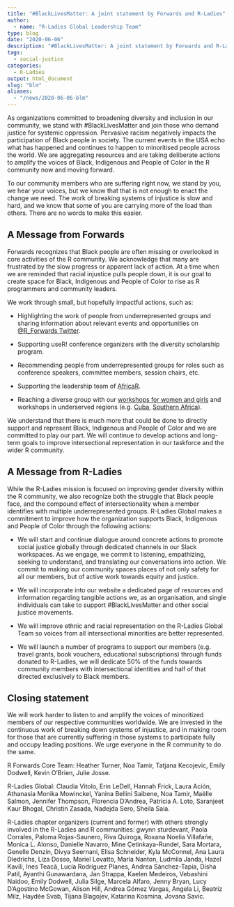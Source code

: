 ```yaml
---
title: "#BlackLivesMatter: A joint statement by Forwards and R-Ladies"
author:
  - name: "R-Ladies Global Leadership Team"
type: blog
date: "2020-06-06"
description: "#BlackLivesMatter: A joint statement by Forwards and R-Ladies"
tags:
  - social-justice
categories:
  - R-Ladies
output: html_document
slug: "blm"
aliases:
  - "/news/2020-06-06-blm"
---
```


As organizations committed to broadening diversity and inclusion in our community, we stand with #BlackLivesMatter and join those who demand justice for systemic oppression. Pervasive racism negatively impacts the participation of Black people in society. The current events in the USA echo what has happened and continues to happen to minoritised people across the world. We are aggregating resources and are taking deliberate actions to amplify the voices of Black, Indigenous and People of Color in the R community now and moving forward.

To our community members who are suffering right now, we stand by you, we hear your voices, but we know that that is not enough to enact the change we need. The work of breaking systems of injustice is slow and hard, and we know that some of you are carrying more of the load than others. There are no words to make this easier.

## A Message from Forwards

Forwards recognizes that Black people are often missing or overlooked in core activities of the R community. We acknowledge that many are frustrated by the slow progress or apparent lack of action. At a time when we are reminded that racial injustice pulls people down, it is our goal to create space for Black, Indigenous and People of Color to rise as R programmers and community leaders.

We work through small, but hopefully impactful actions, such as:

- Highlighting the work of people from underrepresented groups and sharing information about relevant events and opportunities on [\@R_Forwards Twitter](https://twitter.com/r_forwards).

- Supporting useR! conference organizers with the diversity scholarship program.

- Recommending people from underrepresented groups for roles such as conference speakers, committee members, session chairs, etc.

- Supporting the leadership team of [AfricaR](https://africa-r.org/).

- Reaching a diverse group with our [workshops for women and girls](https://forwards.github.io/blog/2019/09/22/workshops-for-women-and-girls/) and workshops in underserved regions (e.g. [Cuba](https://forwards.github.io/blog/2018/07/07/havanar/), [Southern Africa](https://forwards.github.io/blog/2020/05/25/southern-africa-project-2020/)).

We understand that there is much more that could be done to directly support and represent Black, Indigenous and People of Color and we are committed to play our part. We will continue to develop actions and long-term goals to improve intersectional representation in our taskforce and the wider R community.

## A Message from R-Ladies

While the R-Ladies mission is focused on improving gender diversity within the R community, we also recognize both the struggle that Black people face, and the compound effect of intersectionality when a member identifies with multiple underrepresented groups. R-Ladies Global makes a commitment to improve how the organization supports Black, Indigenous and People of Color through the following actions:

- We will start and continue dialogue around concrete actions to promote social justice globally through dedicated channels in our Slack workspaces. As we engage, we commit to listening, empathizing, seeking to understand, and translating our conversations into action. We commit to making our community spaces places of not only safety for all our members, but of active work towards equity and justice.

- We will incorporate into our website a dedicated page of resources and information regarding tangible actions we, as an organisation, and single individuals can take to support #BlackLivesMatter and other social justice movements.

- We will improve ethnic and racial representation on the R-Ladies Global Team so voices from all intersectional minorities are better represented.

- We will launch a number of programs to support our members (e.g. travel grants, book vouchers, educational subscriptions) through funds donated to R-Ladies, we will dedicate 50% of the funds towards community members with intersectional identities and half of that directed exclusively to Black members.

## Closing statement

We will work harder to listen to and amplify the voices of minoritized members of our respective communities worldwide. We are invested in the continuous work of breaking down systems of injustice, and in making room for those that are currently suffering in those systems to participate fully and occupy leading positions. We urge everyone in the R community to do the same.

R Forwards Core Team: Heather Turner, Noa Tamir, Tatjana Kecojevic, Emily Dodwell, Kevin O’Brien, Julie Josse.

R-Ladies Global: Claudia Vitolo, Erin LeDell, Hannah Frick, Laura Ación, Athanasia Monika Mowinckel, Yanina Bellini Saibene, Noa Tamir, Maëlle Salmon, Jennifer Thompson, Florencia D’Andrea, Patricia A. Loto, Saranjeet Kaur Bhogal, Christin Zasada, Nadejda Sero, Sheila Saia.

R-Ladies chapter organizers (current and former) with others strongly involved in the R-Ladies and R communities: gwynn sturdevant, Paola Corrales, Paloma Rojas-Saunero, Riva Quiroga, Roxana Noelia Villafañe, Monica L. Alonso, Danielle Navarro, Mine Çetinkaya-Rundel, Sara Mortara, Genelle Denzin, Divya Seernani, Elisa Schneider, Kyla McConnel, Ana Laura Diedrichs, Liza Dosso, Mariel Lovatto, María Nanton, Ludmila Janda, Hazel Kavili, Ines Teacã, Lucía Rodríguez Planes, Andrea Sánchez-Tapia, Disha Patil, Ayanthi Gunawardana, Jan Strappa, Kaelen Medeiros, Vebashini Naidoo, Emily Dodwell, Julia Silge, Marcela Alfaro, Jenny Bryan, Lucy D’Agostino McGowan, Alison Hill, Andrea Gómez Vargas, Angela Li, Beatriz Milz, Haydée Svab, Tijana Blagojev, Katarina Kosmina, Jovana Savic.
